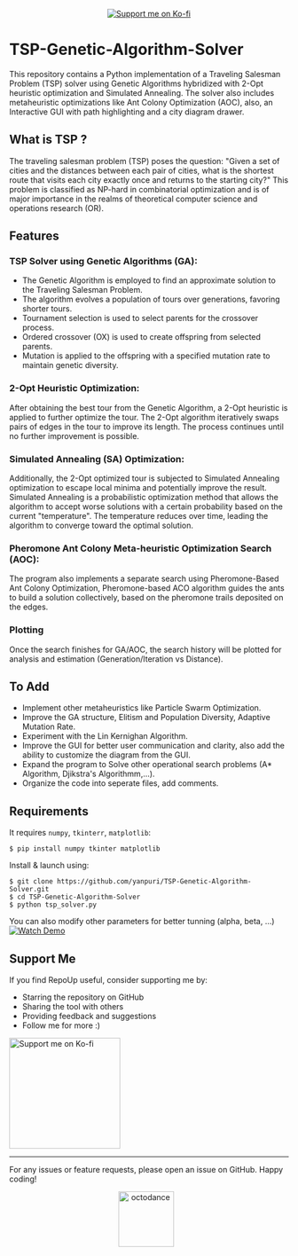 <p align="center">
  <a href="https://ko-fi.com/D1D11CZNM1">
    <img src="https://ko-fi.com/img/githubbutton_sm.svg" alt="Support me on Ko-fi" />
  </a>
</p>


# TSP-Genetic-Algorithm-Solver
This repository contains a Python implementation of a Traveling Salesman Problem (TSP) solver using Genetic Algorithms hybridized with 2-Opt heuristic optimization and Simulated Annealing. The solver also includes metaheuristic optimizations like Ant Colony Optimization (AOC), also, an Interactive GUI with path highlighting and a city diagram drawer.
## What is TSP ?
The traveling salesman problem (TSP) poses the question: "Given a set of cities and the distances between each pair of cities, what is the shortest route that visits each city exactly once and returns to the starting city?" This problem is classified as NP-hard in combinatorial optimization and is of major importance in the realms of theoretical computer science and operations research (OR).
## Features
### TSP Solver using Genetic Algorithms (GA):
- The Genetic Algorithm is employed to find an approximate solution to the Traveling Salesman Problem.
- The algorithm evolves a population of tours over generations, favoring shorter tours.
- Tournament selection is used to select parents for the crossover process.
- Ordered crossover (OX) is used to create offspring from selected parents.
- Mutation is applied to the offspring with a specified mutation rate to maintain genetic diversity.
### 2-Opt Heuristic Optimization:
After obtaining the best tour from the Genetic Algorithm, a 2-Opt heuristic is applied to further optimize the tour.
The 2-Opt algorithm iteratively swaps pairs of edges in the tour to improve its length.
The process continues until no further improvement is possible.
### Simulated Annealing (SA) Optimization:
Additionally, the 2-Opt optimized tour is subjected to Simulated Annealing optimization to escape local minima and potentially improve the result.
Simulated Annealing is a probabilistic optimization method that allows the algorithm to accept worse solutions with a certain probability based on the current "temperature".
The temperature reduces over time, leading the algorithm to converge toward the optimal solution.
### Pheromone Ant Colony Meta-heuristic Optimization Search (AOC):
The program also implements a separate search using Pheromone-Based Ant Colony Optimization, Pheromone-based ACO algorithm guides the ants to build a solution collectively, based on the pheromone trails deposited on the edges.
### Plotting
Once the search finishes for GA/AOC, the search history will be plotted for analysis and estimation (Generation/Iteration vs Distance).
## To Add
* Implement other metaheuristics like Particle Swarm Optimization.
* Improve the GA structure, Elitism and Population Diversity, Adaptive Mutation Rate.
* Experiment with the Lin Kernighan Algorithm.
* Improve the GUI for better user communication and clarity, also add the ability to customize the diagram from the GUI.
* Expand the program to Solve other operational search problems (A* Algorithm, Djikstra's Algorithmm,...).
* Organize the code into seperate files, add comments.
## Requirements
It requires `numpy`, `tkinterr`, `matplotlib`:
```
$ pip install numpy tkinter matplotlib
```
Install & launch using:
```
$ git clone https://github.com/yanpuri/TSP-Genetic-Algorithm-Solver.git
$ cd TSP-Genetic-Algorithm-Solver
$ python tsp_solver.py
```

You can also modify other parameters for better tunning (alpha, beta, ...)
[![Watch Demo](https://github.com/user-attachments/assets/363ddf0c-a6b4-4034-aa9d-fb4bc013edb9)](https://github.com/user-attachments/assets/55034e47-9ab8-420b-9f8b-bf544f99cabd)

## Support Me
If you find RepoUp useful, consider supporting me by:

- Starring the repository on GitHub
- Sharing the tool with others
- Providing feedback and suggestions
- Follow me for more :)

<a href="https://ko-fi.com/D1D11CZNM1">
  <img src="https://github.com/user-attachments/assets/ba118768-9054-416f-b7b2-adaa69a53434" alt="Support me on Ko-fi" width="200" />
</a>
    
---
For any issues or feature requests, please open an issue on GitHub. Happy coding!
<center>
<div style="text-align: center;">
  <p align="center">
    <img src="https://github.com/user-attachments/assets/36a3e590-bad2-463d-a25e-f56d65c26761" alt="octodance" width="100" height="100" style="margin-right: 10px;"/>
  </p>
</div>
</center>

